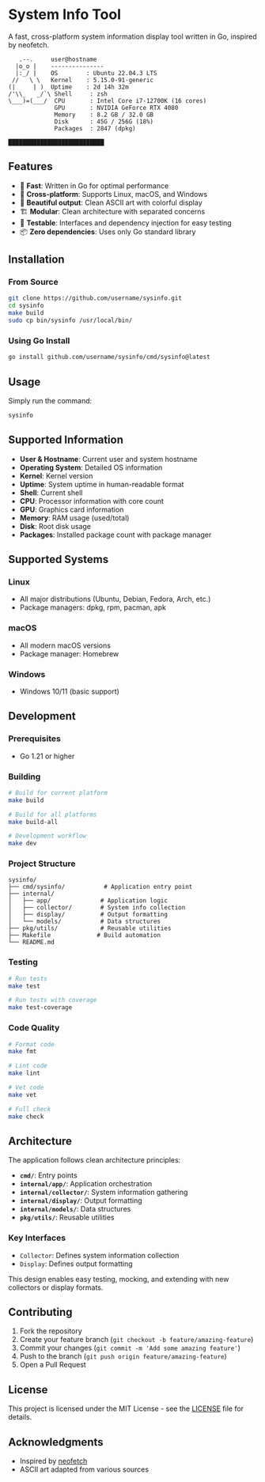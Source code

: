 # System Info Tool

A fast, cross-platform system information display tool written in Go, inspired by neofetch.

```
   .--.     user@hostname
  |o_o |    ---------------
  |:_/ |    OS        : Ubuntu 22.04.3 LTS
 //   \ \   Kernel    : 5.15.0-91-generic
(|     | )  Uptime    : 2d 14h 32m
/'\\_   _/`\ Shell     : zsh
\___)=(___/  CPU       : Intel Core i7-12700K (16 cores)
             GPU       : NVIDIA GeForce RTX 4080
             Memory    : 8.2 GB / 32.0 GB
             Disk      : 45G / 256G (18%)
             Packages  : 2847 (dpkg)

███████████████████████████
```

## Features

- 🚀 **Fast**: Written in Go for optimal performance
- 🔄 **Cross-platform**: Supports Linux, macOS, and Windows
- 🎨 **Beautiful output**: Clean ASCII art with colorful display
- 🏗️ **Modular**: Clean architecture with separated concerns
- 🧪 **Testable**: Interfaces and dependency injection for easy testing
- 📦 **Zero dependencies**: Uses only Go standard library

## Installation

### From Source

```bash
git clone https://github.com/username/sysinfo.git
cd sysinfo
make build
sudo cp bin/sysinfo /usr/local/bin/
```

### Using Go Install

```bash
go install github.com/username/sysinfo/cmd/sysinfo@latest
```

## Usage

Simply run the command:

```bash
sysinfo
```

## Supported Information

- **User & Hostname**: Current user and system hostname
- **Operating System**: Detailed OS information
- **Kernel**: Kernel version
- **Uptime**: System uptime in human-readable format
- **Shell**: Current shell
- **CPU**: Processor information with core count
- **GPU**: Graphics card information
- **Memory**: RAM usage (used/total)
- **Disk**: Root disk usage
- **Packages**: Installed package count with package manager

## Supported Systems

### Linux
- All major distributions (Ubuntu, Debian, Fedora, Arch, etc.)
- Package managers: dpkg, rpm, pacman, apk

### macOS
- All modern macOS versions
- Package manager: Homebrew

### Windows
- Windows 10/11 (basic support)

## Development

### Prerequisites

- Go 1.21 or higher

### Building

```bash
# Build for current platform
make build

# Build for all platforms
make build-all

# Development workflow
make dev
```

### Project Structure

```
sysinfo/
├── cmd/sysinfo/           # Application entry point
├── internal/
│   ├── app/              # Application logic
│   ├── collector/        # System info collection
│   ├── display/          # Output formatting
│   └── models/           # Data structures
├── pkg/utils/            # Reusable utilities
├── Makefile             # Build automation
└── README.md
```

### Testing

```bash
# Run tests
make test

# Run tests with coverage
make test-coverage
```

### Code Quality

```bash
# Format code
make fmt

# Lint code  
make lint

# Vet code
make vet

# Full check
make check
```

## Architecture

The application follows clean architecture principles:

- **`cmd/`**: Entry points
- **`internal/app/`**: Application orchestration
- **`internal/collector/`**: System information gathering
- **`internal/display/`**: Output formatting
- **`internal/models/`**: Data structures
- **`pkg/utils/`**: Reusable utilities

### Key Interfaces

- `Collector`: Defines system information collection
- `Display`: Defines output formatting

This design enables easy testing, mocking, and extending with new collectors or display formats.

## Contributing

1. Fork the repository
2. Create your feature branch (`git checkout -b feature/amazing-feature`)
3. Commit your changes (`git commit -m 'Add some amazing feature'`)
4. Push to the branch (`git push origin feature/amazing-feature`)
5. Open a Pull Request

## License

This project is licensed under the MIT License - see the [LICENSE](LICENSE) file for details.

## Acknowledgments

- Inspired by [neofetch](https://github.com/dylanaraps/neofetch)
- ASCII art adapted from various sources
